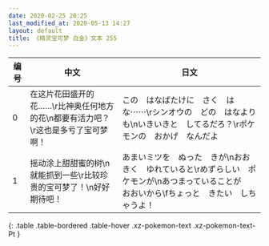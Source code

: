 ```yaml
---
date: 2020-02-25 20:25
last_modified_at: 2020-05-13 14:27
layout: default
title: 《精灵宝可梦 白金》文本 255
---
```

| 编号 | 中文 | 日文 |
| ---- | ---- | ---- |
| 0 | 在这片花田盛开的花……\r比神奥任何地方的花\n都要有活力吧？\r这也是多亏了宝可梦啊！ | この　はなばたけに　さく　はな⋯⋯\rシンオウの　どの　はなよりも\nいきいきと　してるだろ？\rポケモンの　おかげ　なんだよ |
| 1 | 摇动涂上甜甜蜜的树\n就能抓到一些\r比较珍贵的宝可梦了！\n好好期待吧！ | あまいミツを　ぬった　きが\nおおきく　ゆれていると\rめずらしい　ポケモンが\nあつまっていることが　おおいから\fちょっと　きたい　しちゃうよ！ |
{: .table .table-bordered .table-hover .xz-pokemon-text .xz-pokemon-text-Pt }